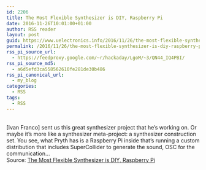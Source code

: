 ```yaml
---
id: 2206
title: The Most Flexible Synthesizer is DIY, Raspberry Pi
date: 2016-11-26T10:01:00+01:00
author: RSS reader
layout: post
guid: https://www.uelectronics.info/2016/11/26/the-most-flexible-synthesizer-is-diy-raspberry-pi/
permalink: /2016/11/26/the-most-flexible-synthesizer-is-diy-raspberry-pi/
rss_pi_source_url:
  - https://feedproxy.google.com/~r/hackaday/LgoM/~3/QN44_IQ4PBI/
rss_pi_source_md5:
  - a6d5efd3ca558562610fe281de30b486
rss_pi_canonical_url:
  - my_blog
categories:
  - RSS
tags:
  - RSS
---
```

&#013;  
[Ivan Franco] sent us this great synthesizer project that he’s working on. Or maybe it’s more like a synthesizer meta-project: a synthesizer construction set. You see, what Pryth has is a Raspberry Pi inside that’s running a custom distribution that includes SuperCollider to generate the sound, OSC for the communication…&#013;  
Source: <a href="https://feedproxy.google.com/~r/hackaday/LgoM/~3/QN44_IQ4PBI/" target="_blank">The Most Flexible Synthesizer is DIY, Raspberry Pi</a>